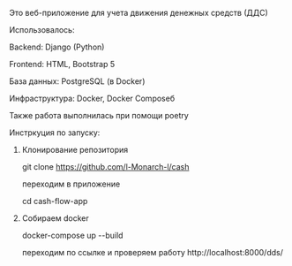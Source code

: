 Это веб-приложение для учета движения денежных средств (ДДС)

Использовалось:

Backend: Django (Python)

Frontend: HTML, Bootstrap 5

База данных: PostgreSQL (в Docker)

Инфраструктура: Docker, Docker Composeб

Также работа выполнилась при помощи poetry

Инстркуция по запуску:
1. Клонирование репозитория
   
   git clone https://github.com/l-Monarch-l/cash
   
   переходим в приложение

   cd cash-flow-app
   
2. Собираем docker
   
   docker-compose up --build
   
   переходим по ссылке и проверяем работу http://localhost:8000/dds/
